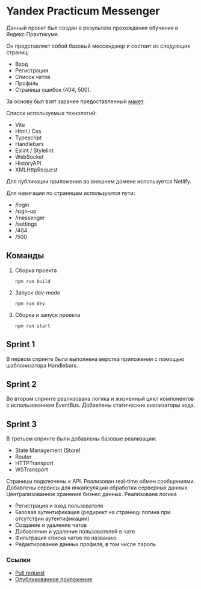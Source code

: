 # Yandex Practicum Messenger

Данный проект был создан в результате прохождения обучения в Яндекс Практикуме.

Он представляет собой базовый мессенджер и состоит из следующих страниц: 
- Вход
- Регистрация
- Список чатов
- Профиль
- Страница ошибок (404, 500).

За основу был взят заранее предоставленный [макет](https://www.figma.com/file/SZWjni0psBWQ1Ped9wjFj8/Yandex-Practicum-Messenger?type=design&node-id=0%3A1&mode=design&t=VbUi5LqVDWh4ZMMS-1).

Список используемых технологий:
- Vite
- Html / Css
- Typescript
- Handlebars
- Eslint / Stylelint
- WebSocket
- HistoryAPI
- XMLHttpRequest

Для публикации приложения во внешнем домене используется Netlify.

Для навигации по страницам используются пути:
- /login
- /sign-up
- /messenger
- /settings
- /404
- /500

## Команды
1. Сборка проекта

    ```shell
    npm run build
    ```

2. Запуск dev-mode

    ```shell
    npm run dev
    ```

3. Сборка и запуск проекта

    ```shell
    npm run start
    ```

## Sprint 1
В первом спринте была выполнена верстка приложения с помощью шаблонизатора Handlebars.

## Sprint 2
Во втором спринте реализована логика и жизненный цикл компонентов с использованием EventBus.
Добавлены статические анализаторы кода.

## Sprint 3
В третьем спринте были добавлены базовые реализации:
- State Management (Store)
- Router
- HTTPTransport
- WSTransport

Страницы подключены к API.
Реализован real-time обмен сообщениями.
Добавлены сервисы для инкапсуляции обработки серверных данных. 
Централизованное хранение бизнес данных.
Реализована логика
- Регистрация и вход пользователя
- Базовая аутентификация (редирект на страницу логина при отсутствии аутентификации)
- Создание и удаление чатов
- Добавление и удаление пользователей в чате 
- Фильтрация списка чатов по названию
- Редактирование данных профиля, в том числе пароль


### Ссылки
- [Pull request](https://github.com/ISAYwtf/middle.messenger.praktikum.yandex/pull/6)
- [Опубликованное приложение](https://isay-practicum-messenger.netlify.app)
